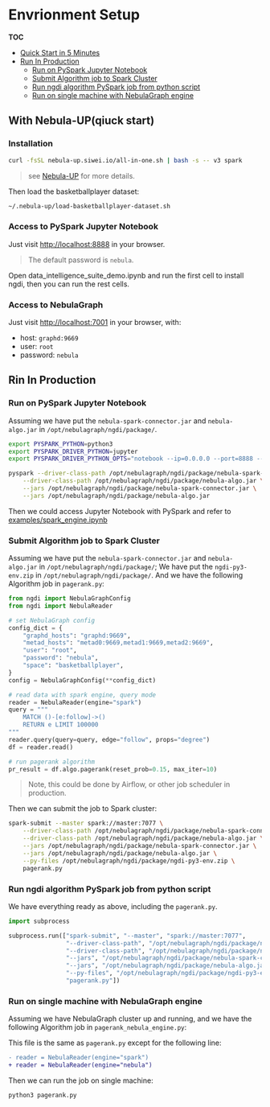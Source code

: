 # Envrionment Setup

**TOC**

- [Quick Start in 5 Minutes](#with-nebula-upqiuck-start)
- [Run In Production](#in-production)
    - [Run on PySpark Jupyter Notebook](#run-on-pyspark-jupyter-notebook)
    - [Submit Algorithm job to Spark Cluster](#submit-algorithm-job-to-spark-cluster)
    - [Run ngdi algorithm PySpark job from python script](#run-ngdi-algorithm-pyspark-job-from-python-script)
    - [Run on single machine with NebulaGraph engine](#run-on-single-machine-with-nebulagraph-engine)

## With Nebula-UP(qiuck start)

### Installation

```bash
curl -fsSL nebula-up.siwei.io/all-in-one.sh | bash -s -- v3 spark
```

> see [Nebula-UP](https://github.com/wey-gu/nebula-up) for more details.

Then load the basketballplayer dataset:

```bash
~/.nebula-up/load-basketballplayer-dataset.sh
```

### Access to PySpark Jupyter Notebook

Just visit [http://localhost:8888](http://localhost:8888) in your browser.

> The default password is `nebula`.

Open data_intelligence_suite_demo.ipynb and run the first cell to install ngdi, then you can run the rest cells.

### Access to NebulaGraph

Just visit [http://localhost:7001](http://localhost:7001) in your browser, with:

- host: `graphd:9669`
- user: `root`
- password: `nebula`

## Rin In Production

### Run on PySpark Jupyter Notebook

Assuming we have put the `nebula-spark-connector.jar` and `nebula-algo.jar` in `/opt/nebulagraph/ngdi/package/`.

```bash
export PYSPARK_PYTHON=python3
export PYSPARK_DRIVER_PYTHON=jupyter
export PYSPARK_DRIVER_PYTHON_OPTS="notebook --ip=0.0.0.0 --port=8888 --no-browser"

pyspark --driver-class-path /opt/nebulagraph/ngdi/package/nebula-spark-connector.jar \
    --driver-class-path /opt/nebulagraph/ngdi/package/nebula-algo.jar \
    --jars /opt/nebulagraph/ngdi/package/nebula-spark-connector.jar \
    --jars /opt/nebulagraph/ngdi/package/nebula-algo.jar
```

Then we could access Jupyter Notebook with PySpark and refer to [examples/spark_engine.ipynb](https://github.com/wey-gu/nebulagraph-di/blob/main/examples/spark_engine.ipynb)

### Submit Algorithm job to Spark Cluster

Assuming we have put the `nebula-spark-connector.jar` and `nebula-algo.jar` in `/opt/nebulagraph/ngdi/package/`;
We have put the `ngdi-py3-env.zip` in `/opt/nebulagraph/ngdi/package/`.
And we have the following Algorithm job in `pagerank.py`:

```python
from ngdi import NebulaGraphConfig
from ngdi import NebulaReader

# set NebulaGraph config
config_dict = {
    "graphd_hosts": "graphd:9669",
    "metad_hosts": "metad0:9669,metad1:9669,metad2:9669",
    "user": "root",
    "password": "nebula",
    "space": "basketballplayer",
}
config = NebulaGraphConfig(**config_dict)

# read data with spark engine, query mode
reader = NebulaReader(engine="spark")
query = """
    MATCH ()-[e:follow]->()
    RETURN e LIMIT 100000
"""
reader.query(query=query, edge="follow", props="degree")
df = reader.read()

# run pagerank algorithm
pr_result = df.algo.pagerank(reset_prob=0.15, max_iter=10)
```

> Note, this could be done by Airflow, or other job scheduler in production.

Then we can submit the job to Spark cluster:

```bash
spark-submit --master spark://master:7077 \
    --driver-class-path /opt/nebulagraph/ngdi/package/nebula-spark-connector.jar \
    --driver-class-path /opt/nebulagraph/ngdi/package/nebula-algo.jar \
    --jars /opt/nebulagraph/ngdi/package/nebula-spark-connector.jar \
    --jars /opt/nebulagraph/ngdi/package/nebula-algo.jar \
    --py-files /opt/nebulagraph/ngdi/package/ngdi-py3-env.zip \
    pagerank.py
```

### Run ngdi algorithm PySpark job from python script

We have everything ready as above, including the `pagerank.py`.

```python
import subprocess

subprocess.run(["spark-submit", "--master", "spark://master:7077",
                "--driver-class-path", "/opt/nebulagraph/ngdi/package/nebula-spark-connector.jar",
                "--driver-class-path", "/opt/nebulagraph/ngdi/package/nebula-algo.jar",
                "--jars", "/opt/nebulagraph/ngdi/package/nebula-spark-connector.jar",
                "--jars", "/opt/nebulagraph/ngdi/package/nebula-algo.jar",
                "--py-files", "/opt/nebulagraph/ngdi/package/ngdi-py3-env.zip",
                "pagerank.py"])
```

### Run on single machine with NebulaGraph engine

Assuming we have NebulaGraph cluster up and running, and we have the following Algorithm job in `pagerank_nebula_engine.py`:

This file is the same as `pagerank.py` except for the following line:

```diff
- reader = NebulaReader(engine="spark")
+ reader = NebulaReader(engine="nebula")
```

Then we can run the job on single machine:

```bash
python3 pagerank.py
```